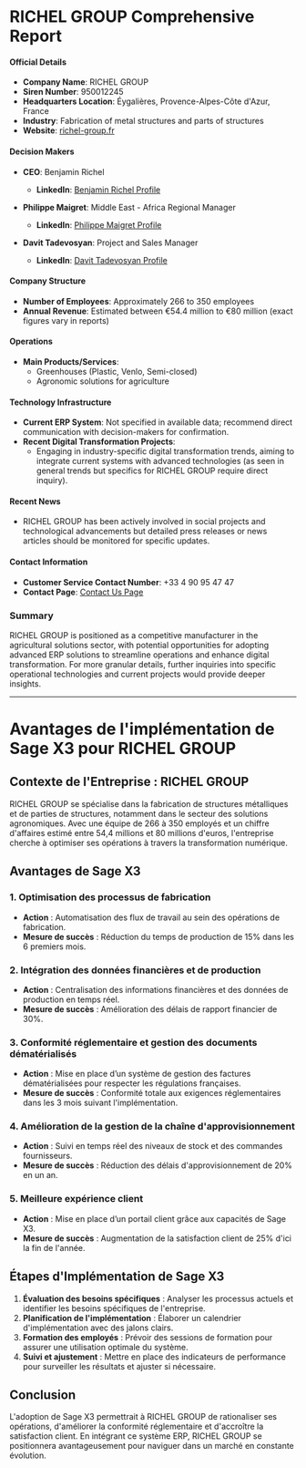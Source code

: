 # RICHEL GROUP Comprehensive Report

#### Official Details
- **Company Name**: RICHEL GROUP
- **Siren Number**: 950012245
- **Headquarters Location**: Éygalières, Provence-Alpes-Côte d'Azur, France
- **Industry**: Fabrication of metal structures and parts of structures
- **Website**: [richel-group.fr](https://richel-group.fr/)

#### Decision Makers
- **CEO**: Benjamin Richel  
  - **LinkedIn**: [Benjamin Richel Profile](https://richel-group.com/pure-harvest-eyes-further-growth-with-150m-strategic-richel-group-partnership/#:~:text=Benjamin%20Richel%2C%20Chief%20Executive%20Officer,in%20a%20company%20that%20is)

- **Philippe Maigret**: Middle East - Africa Regional Manager  
  - **LinkedIn**: [Philippe Maigret Profile](https://ma.linkedin.com/in/philippe-maigret-89149519/en)

- **Davit Tadevosyan**: Project and Sales Manager  
  - **LinkedIn**: [Davit Tadevosyan Profile](https://am.linkedin.com/in/davit-tadevosyan-088a4782)

#### Company Structure
- **Number of Employees**: Approximately 266 to 350 employees
- **Annual Revenue**: Estimated between €54.4 million to €80 million (exact figures vary in reports)

#### Operations
- **Main Products/Services**: 
  - Greenhouses (Plastic, Venlo, Semi-closed)
  - Agronomic solutions for agriculture

#### Technology Infrastructure
- **Current ERP System**: Not specified in available data; recommend direct communication with decision-makers for confirmation.
- **Recent Digital Transformation Projects**:
  - Engaging in industry-specific digital transformation trends, aiming to integrate current systems with advanced technologies (as seen in general trends but specifics for RICHEL GROUP require direct inquiry).

#### Recent News
- RICHEL GROUP has been actively involved in social projects and technological advancements but detailed press releases or news articles should be monitored for specific updates.

#### Contact Information
- **Customer Service Contact Number**: +33 4 90 95 47 47
- **Contact Page**: [Contact Us Page](https://richel-group.com/contact-us/)

### Summary
RICHEL GROUP is positioned as a competitive manufacturer in the agricultural solutions sector, with potential opportunities for adopting advanced ERP solutions to streamline operations and enhance digital transformation. For more granular details, further inquiries into specific operational technologies and current projects would provide deeper insights.

----------

# Avantages de l'implémentation de Sage X3 pour RICHEL GROUP

## Contexte de l'Entreprise : RICHEL GROUP
RICHEL GROUP se spécialise dans la fabrication de structures métalliques et de parties de structures, notamment dans le secteur des solutions agronomiques. Avec une équipe de 266 à 350 employés et un chiffre d'affaires estimé entre 54,4 millions et 80 millions d'euros, l'entreprise cherche à optimiser ses opérations à travers la transformation numérique.

## Avantages de Sage X3
### 1. Optimisation des processus de fabrication
- **Action** : Automatisation des flux de travail au sein des opérations de fabrication.
- **Mesure de succès** : Réduction du temps de production de 15% dans les 6 premiers mois.

### 2. Intégration des données financières et de production
- **Action** : Centralisation des informations financières et des données de production en temps réel.
- **Mesure de succès** : Amélioration des délais de rapport financier de 30%.

### 3. Conformité réglementaire et gestion des documents dématérialisés
- **Action** : Mise en place d’un système de gestion des factures dématérialisées pour respecter les régulations françaises.
- **Mesure de succès** : Conformité totale aux exigences réglementaires dans les 3 mois suivant l'implémentation.

### 4. Amélioration de la gestion de la chaîne d'approvisionnement
- **Action** : Suivi en temps réel des niveaux de stock et des commandes fournisseurs.
- **Mesure de succès** : Réduction des délais d'approvisionnement de 20% en un an.

### 5. Meilleure expérience client
- **Action** : Mise en place d’un portail client grâce aux capacités de Sage X3.
- **Mesure de succès** : Augmentation de la satisfaction client de 25% d'ici la fin de l'année.

## Étapes d'Implémentation de Sage X3
1. **Évaluation des besoins spécifiques** : Analyser les processus actuels et identifier les besoins spécifiques de l'entreprise.
2. **Planification de l'implémentation** : Élaborer un calendrier d'implémentation avec des jalons clairs.
3. **Formation des employés** : Prévoir des sessions de formation pour assurer une utilisation optimale du système.
4. **Suivi et ajustement** : Mettre en place des indicateurs de performance pour surveiller les résultats et ajuster si nécessaire.

## Conclusion
L'adoption de Sage X3 permettrait à RICHEL GROUP de rationaliser ses opérations, d'améliorer la conformité réglementaire et d'accroître la satisfaction client. En intégrant ce système ERP, RICHEL GROUP se positionnera avantageusement pour naviguer dans un marché en constante évolution.
```